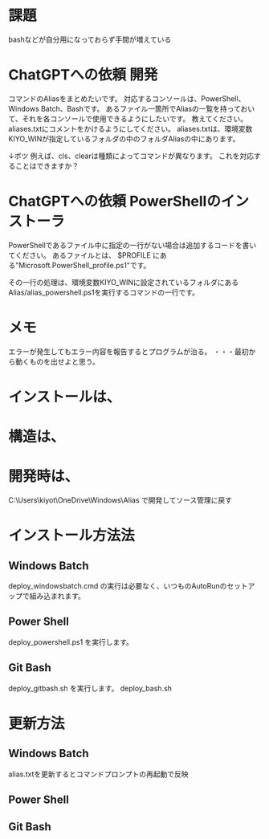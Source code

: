 ﻿# 課題
bashなどが自分用になっておらず手間が増えている


# ChatGPTへの依頼 開発
コマンドのAliasをまとめたいです。
対応するコンソールは、PowerShell、Windows Batch、Bashです。
あるファイル一箇所でAliasの一覧を持っておいて、それを各コンソールで使用できるようにしたいです。
教えてください。
aliases.txtにコメントをかけるようにしてください。
aliases.txtは、環境変数KIYO_WINが指定しているフォルダの中のフォルダAliasの中にあります。

↓ボツ
例えば、cls、clearは種類によってコマンドが異なります。
これを対応することはできますか？

# ChatGPTへの依頼 PowerShellのインストーラ
PowerShellであるファイル中に指定の一行がない場合は追加するコードを書いてください。
あるファイルとは、
$PROFILE にある"Microsoft.PowerShell_profile.ps1"です。

その一行の処理は、環境変数KIYO_WINに設定されているフォルダにあるAlias/alias_powershell.ps1を実行するコマンドの一行です。

# メモ
エラーが発生してもエラー内容を報告するとプログラムが治る。
・・・最初から動くものを出せよと思う。

# インストールは、



# 構造は、



# 開発時は、
C:\Users\kiyot\OneDrive\Windows\Alias
で開発してソース管理に戻す

# インストール方法法
## Windows Batch
deploy_windowsbatch.cmd
の実行は必要なく、いつものAutoRunのセットアップで組み込まれます。
## Power Shell
deploy_powershell.ps1
を実行します。
## Git Bash
deploy_gitbash.sh
を実行します。
deploy_bash.sh
# 更新方法
## Windows Batch
alias.txtを更新するとコマンドプロンプトの再起動で反映
## Power Shell

## Git Bash





